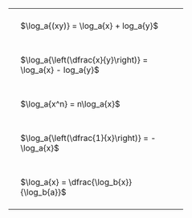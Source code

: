 ---
---

#  
<br>
<style type="text/css">
#T_ff2ec th.col_heading {
  text-align: left;
  font-size: 1em;
}
#T_ff2ec td {
  text-align: left;
  font-size: 1em;
  padding: 1.5em;
}
#T_ff2ec_row0_col0, #T_ff2ec_row1_col0, #T_ff2ec_row2_col0, #T_ff2ec_row3_col0, #T_ff2ec_row4_col0 {
  width: 300px;
  white-space: pre-wrap;
}
</style>
<table id="T_ff2ec">
  <thead>
  </thead>
  <tbody>
    <tr>
      <td id="T_ff2ec_row0_col0" class="data row0 col0" >$\log_a{(xy)} = \log_a{x} + log_a{y}$</td>
    </tr>
    <tr>
      <td id="T_ff2ec_row1_col0" class="data row1 col0" >$\log_a{\left(\dfrac{x}{y}\right)} = \log_a{x} - log_a{y}$</td>
    </tr>
    <tr>
      <td id="T_ff2ec_row2_col0" class="data row2 col0" >$\log_a{x^n} = n\log_a{x}$</td>
    </tr>
    <tr>
      <td id="T_ff2ec_row3_col0" class="data row3 col0" >$\log_a{\left(\dfrac{1}{x}\right)} = -\log_a{x}$</td>
    </tr>
    <tr>
      <td id="T_ff2ec_row4_col0" class="data row4 col0" >$\log_a{x} = \dfrac{\log_b{x}}{\log_b{a}}$</td>
    </tr>
  </tbody>
</table>
